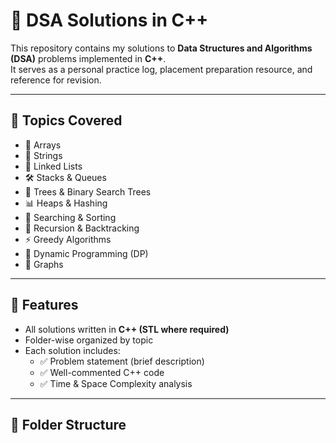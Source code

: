# 🧩 DSA Solutions in C++

This repository contains my solutions to **Data Structures and Algorithms (DSA)** problems implemented in **C++**.  
It serves as a personal practice log, placement preparation resource, and reference for revision.

---

## 📖 Topics Covered

- 🔢 Arrays  
- 📝 Strings  
- 🔗 Linked Lists  
- 🛠️ Stacks & Queues  
- 🌳 Trees & Binary Search Trees  
- 📊 Heaps & Hashing  
- 🎯 Searching & Sorting  
- 🧵 Recursion & Backtracking  
- ⚡ Greedy Algorithms  
- 🧮 Dynamic Programming (DP)  
- 📡 Graphs  

---

## 🚀 Features

- All solutions written in **C++ (STL where required)**  
- Folder-wise organized by topic  
- Each solution includes:
  - ✅ Problem statement (brief description)  
  - ✅ Well-commented C++ code  
  - ✅ Time & Space Complexity analysis  

---

## 📂 Folder Structure

